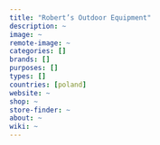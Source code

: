 ```yaml
---
title: "Robert’s Outdoor Equipment"
description: ~
image: ~
remote-image: ~
categories: []
brands: []
purposes: []
types: []
countries: [poland]
website: ~
shop: ~
store-finder: ~
about: ~
wiki: ~
---
```

